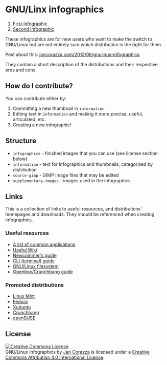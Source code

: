 # GNU/Linx infographics

1. [First infographic](https://raw.githubusercontent.com/corazza/linux-infographics/master/infographics-image/infographic1.jpg)
2. [Second infographic](https://raw.githubusercontent.com/corazza/linux-infographics/master/infographics-image/infographic2.png)

These infographics are for new users who want to make the switch to GNU/Linux but are not entirely sure which distribution is the right for them.

Post about this: [jancorazza.com/2013/06/gnulinux-infographics](http://jancorazza.com/2013/06/gnulinux-infographics).

They contain a short description of the distributions and their respective pros and cons.

## How do I contribute?

You can contribute either by:

1. Committing a new thumbnail in `information`.
2. Editing text in `information` and making it more precise, useful, articulated, etc.
3. Creating a new infographic!

## Structure

 - `infographics` - finished images that you can use (see license section below)
 - `information` - text for infographics and thumbnails, categorized by distribution
 - `source-gimp` - GIMP image files that may be edited
 - `supplementary-images` - images used in the infographics

## Links

This is a collection of links to useful resources, and distributions' homepages and downloads. They should be referenced when creating infographics.

### Useful resources

 - [A list of common applications](http://tinyurl.com/common-apps)
 - [Useful Wiki](http://tinyurl.com/archlinux-wiki)
 - [Newcommer's guide](http://tinyurl.com/newcomer-guide)
 - [CLI (terminal) guide](http://tinyurl.com/console-guide)
 - [GNU/Linux filesystem](http://tinyurl.com/filesystem-guide)
 - [Openbox/Crunchbang guide](http://tinyurl.com/openbox-guide)

### Promoted distributions

 - [Linux Mint](http://linuxmint.com)
 - [Fedora](http://fedoraproject.org)
 - [Xubuntu](http://xubuntu.org)
 - [Crunchbang](http://crunchbang.org)
 - [openSUSE](http://opensuse.org)

## License

<a rel="license" href="http://creativecommons.org/licenses/by/4.0/"><img alt="Creative Commons License" style="border-width:0" src="http://i.creativecommons.org/l/by/4.0/88x31.png" /></a><br /><span xmlns:dct="http://purl.org/dc/terms/" property="dct:title">GNU/Linux infographics</span> by <a xmlns:cc="http://creativecommons.org/ns#" href="http://jancorazza.com" property="cc:attributionName" rel="cc:attributionURL">Jan Corazza</a> is licensed under a <a rel="license" href="http://creativecommons.org/licenses/by/4.0/">Creative Commons Attribution 4.0 International License</a>.
